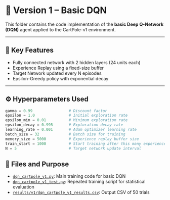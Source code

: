 # 🧠 Version 1 – Basic DQN

This folder contains the code implementation of the **basic Deep Q-Network (DQN)** agent applied to the CartPole-v1 environment.

---

## 📌 Key Features

- Fully connected network with 2 hidden layers (24 units each)
- Experience Replay using a fixed-size buffer
- Target Network updated every N episodes
- Epsilon-Greedy policy with exponential decay

---

## ⚙️ Hyperparameters Used

```python
gamma = 0.99                # Discount factor  
epsilon = 1.0               # Initial exploration rate  
epsilon_min = 0.01          # Minimum exploration rate  
epsilon_decay = 0.995       # Exploration decay rate  
learning_rate = 0.001       # Adam optimizer learning rate  
batch_size = 32             # Batch size for training  
memory_size = 5000          # Experience replay buffer size  
train_start = 1000          # Start training after this many experiences  
N = 5                       # Target network update interval  
```
## 📁 Files and Purpose

- [`dqn_cartpole_v1.py`](./dqn_cartpole_v1.py): Main training code for basic DQN  
- [`dqn_cartpole_v1_test.py`](./dqn_cartpole_v1_test.py): Repeated training script for statistical evaluation  
- [`results/v1/dqn_cartpole_v1_results.csv`](../../results/v1/dqn_cartpole_v1_results.csv): Output CSV of 50 trials
